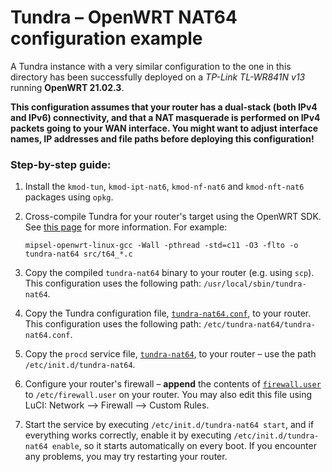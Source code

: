 # Tundra – OpenWRT NAT64 configuration example


A Tundra instance with a very similar configuration to the one in this directory has been successfully deployed
on a *TP-Link TL-WR841N v13* running **OpenWRT 21.02.3**.

**This configuration assumes that your router has a dual-stack (both IPv4 and IPv6) connectivity, and that a NAT 
masquerade is performed on IPv4 packets going to your WAN interface. You might want to adjust interface names, 
IP addresses and file paths before deploying this configuration!** 


### Step-by-step guide:
1. Install the `kmod-tun`, `kmod-ipt-nat6`, `kmod-nf-nat6` and `kmod-nft-nat6` packages using `opkg`.

2. Cross-compile Tundra for your router's target using the OpenWRT SDK. See [this page](https://openwrt.org/docs/guide-developer/toolchain/crosscompile) for more information. For example:
   ```shell
   mipsel-openwrt-linux-gcc -Wall -pthread -std=c11 -O3 -flto -o tundra-nat64 src/t64_*.c
   ```

3. Copy the compiled `tundra-nat64` binary to your router (e.g. using `scp`). This configuration uses the following path: `/usr/local/sbin/tundra-nat64`.

4. Copy the Tundra configuration file, [`tundra-nat64.conf`](tundra-nat64.conf), to your router. This configuration uses the following path: `/etc/tundra-nat64/tundra-nat64.conf`. 
   
5. Copy the `procd` service file, [`tundra-nat64`](tundra-nat64), to your router – use the path `/etc/init.d/tundra-nat64`.

6. Configure your router's firewall – **append** the contents of [`firewall.user`](firewall.user) to `/etc/firewall.user` on your router.
   You may also edit this file using LuCI: Network --> Firewall --> Custom Rules.

7. Start the service by executing `/etc/init.d/tundra-nat64 start`, and if everything works correctly, enable it by executing `/etc/init.d/tundra-nat64 enable`, so it starts automatically on every boot. If you encounter any problems, you may try restarting your router.
